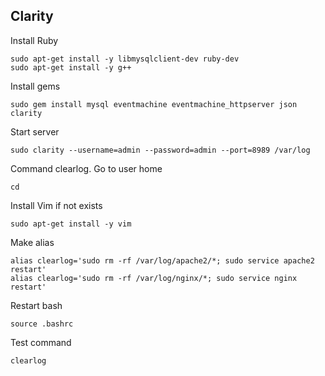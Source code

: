 ##  Clarity

Install Ruby

	sudo apt-get install -y libmysqlclient-dev ruby-dev
	sudo apt-get install -y g++

Install gems

	sudo gem install mysql eventmachine eventmachine_httpserver json clarity

Start server

	sudo clarity --username=admin --password=admin --port=8989 /var/log

Command clearlog. Go to user home

	cd

Install Vim if not exists

	sudo apt-get install -y vim

Make alias

	alias clearlog='sudo rm -rf /var/log/apache2/*; sudo service apache2 restart'
	alias clearlog='sudo rm -rf /var/log/nginx/*; sudo service nginx restart'

Restart bash

	source .bashrc

Test command

	clearlog
